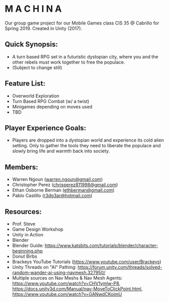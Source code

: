 # M A C H I N A

Our group game project for our Mobile Games class CIS 35 @ Cabrillo for Spring 2019. Created in Unity (2017).

## Quick Synopsis:

- A turn based RPG set in a futuristic dystopian city, where you and the other rebels must work together to free the populace.
- (Subject to change still)

## Feature List:

- Overworld Exploration
- Turn Based RPG Combat (w/ a twist)
- Minigames depending on moves used
- TBD

## Player Experience Goals:

- Players are dropped into a dystopian world and experience its cold alien setting. Only to gather the tools they need to liberate the populace and slowly bring life and warmth back into society.

## Members:

- Warren Ngoun (warren.ngoun@gmail.com)
- Christopher Perez (chrisperez811998@gmail.com)
- Ethan Osborne Berman (ethberman@gmail.com)
- Pablo Castillo (r3dg3ar@hotmail.com)

## Resources:

- Prof. Steve
- Game Design Workshop
- Unity in Action
- Blender
- Blender Guide: https://www.katsbits.com/tutorials/blender/character-beginning.php
- Donut Birbs
- Brackeys YouTube Tutorials (https://www.youtube.com/user/Brackeys)
- Unity Threads on "AI" Pathing: https://forum.unity.com/threads/solved-random-wander-ai-using-navmesh.327950/
- Multiple sources on Nav Meshs & Nav Mesh Agents: https://www.youtube.com/watch?v=CHV1ymlw-P8, https://docs.unity3d.com/Manual/nav-MoveToClickPoint.html, https://www.youtube.com/watch?v=GANwdCKoimU
